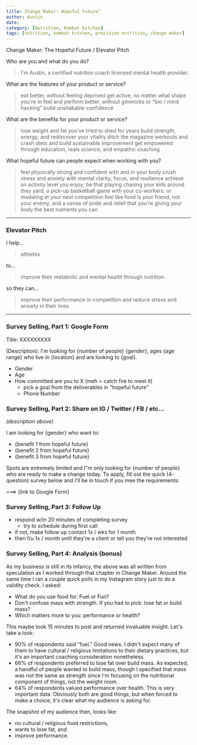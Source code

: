 ```yaml
---
title: Change Maker: Hopeful Future"
author: Austin
date:
category: [Nutrition, Kombat Kitchen]
tags: [nutrition, kombat kitchen, precision nutrition, change maker]
---
```


Change Maker: The Hopeful Future / Elevator Pitch

Who are you and what do you do?

> I'm Austin, a certified nutrition coach licensed mental health provider.

What are the features of your product or service?

> eat better, without feeling deprived
> get active, no matter what shape you're in 
> feel and perform better, without gimmicks or "bio / mind hacking"
> build unshakable confidence

What are the benefits for your product or service?

> lose weight and fat you've tried to shed for years
> build strength, energy, and rediscover your vitality
> ditch the magazine workouts and crash diets and build sustainable improvement
> get empowered through education, reals science, and empathic coaching

What hopeful future can people expect when working with you?

> feel physically strong and confident with and in your body
> crush stress and anxiety with mental clarity, focus, and resilience
> achieve an activity level you enjoy; be that playing chasing your kids around they yard, a pick-up basketball game with your co-workers, or medaling at your next competition
> feel like food is your friend, not your enemy, and  a sense of pride and relief that you're giving your body the best nutrients you can

---

### Elevator Pitch

I help...

> athletes

to...

> improve their metabolic and mental health through nutrition

so they can...

> improve their performance in competition and reduce stress and anxiety in their lives

---

### Survey Selling, Part 1:  Google Form

Title: XXXXXXXXX

(Description): I'm looking for {number of people} {gender}, ages {age range} who live in {location} and are looking to {goal}.

* Gender
* Age
* How committed are you to X (meh > catch fire to meet it)
    * pick a goal from the deliverables in "hopeful future"
    * Phone Number

### Survey Selling, Part 2:  Share on IG / Twitter / FB / etc...

*(description above)*

I am looking for {gender} who want to:
- {benefit 1 from hopeful future}
- {benefit 2 from hopeful future}
- {benefit 3 from hopeful future}

Spots are extremely limited and I"m only looking for {number of people} who are ready to make a change today.  To apply, fill out the quick  (4-question) survey below and I'll be in touch if you mee the requirements:

===> {link to Google Form}

### Survey Selling, Part 3:  Follow Up

* respond w/in 20 minutes of completing survey
    * try to schedule during first call
* if not, make follow up contact 1x / wks for 1 month
* then f/u 1x / month until they're a client or tell you they're not interested

### Survey Selling, Part 4: Analysis (bonus)

As my business is still in its infancy, the above was all written from speculation as I worked through that chapter in Change Maker.  Around the same time I ran a couple quick polls in my Instagram story just to do a validity check.  I asked:

* What do you use food for: Fuel or Fun?
* Don't confuse mass with strength.  If you had to pick: lose fat or build mass?
* Which matters more to you: performance or health?

This maybe took 15 minutes to post and returned invaluable insight.  Let's take a look:

* 90% of respondents said "fuel."  Good news.  I didn't expect many of them to have cultural / religious limitations to their dietary practices, but it's an important coaching consideration nonetheless.
* 66% of respondents preferred to lose fat over build mass.  As expected, a handful of people wanted to build mass, though I specified that mass was not the same as strength since I'm focusing on the nutritional component of things, not the weight room.
* 64% of respondents valued performance over health.  This is very important data.  Obviously both are good things, but when forced to make a choice, it's clear what my audience is asking for.

The snapshot of my audience then, looks like:

* no cultural / religious food restrictions,
* wants to lose fat, and
* improve performance.
